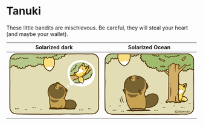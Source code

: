 # Tanuki

These little bandits are mischievous. Be careful, they will steal your heart (and maybe your wallet). 

Solarized dark                                           |  Solarized Ocean
:-------------------------------------------------------:|:-------------------------------------------------------:
 ![Alt text](/img/tanuki1.png?raw=true "Optional Title") | ![Alt text](/img/tanuki2.png?raw=true "Optional Title")

